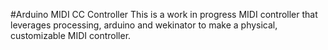 #Arduino MIDI CC Controller
This is a work in progress MIDI controller that leverages processing, arduino and wekinator to make a physical, customizable MIDI controller.
